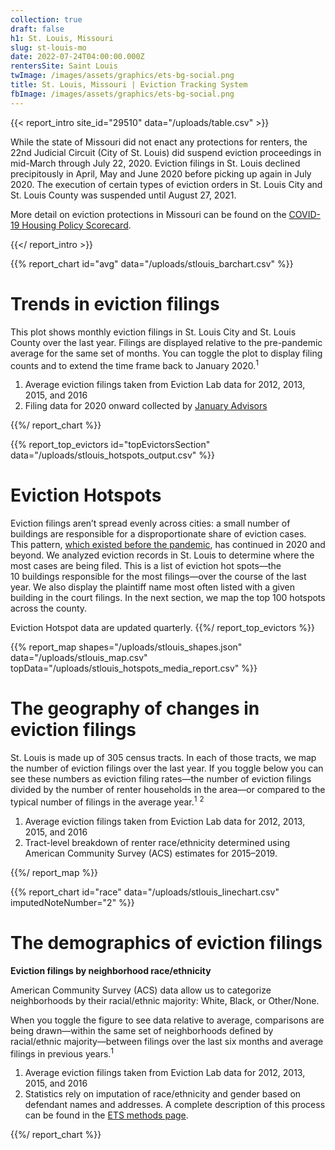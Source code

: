 ```yaml
---
collection: true
draft: false
h1: St. Louis, Missouri
slug: st-louis-mo
date: 2022-07-24T04:00:00.000Z
rentersSite: Saint Louis
twImage: /images/assets/graphics/ets-bg-social.png
title: St. Louis, Missouri | Eviction Tracking System
fbImage: /images/assets/graphics/ets-bg-social.png
---
```


{{< report_intro site_id="29510" data="/uploads/table.csv" >}}

While the state of Missouri did not enact any protections for renters, the 22nd Judicial Circuit (City of St. Louis) did suspend eviction proceedings in mid-March through July 22, 2020. Eviction filings in St. Louis declined precipitously in April, May and June 2020 before picking up again in July 2020. The execution of certain types of eviction orders in St. Louis City and St. Louis County was suspended until August 27, 2021. 

More detail on eviction protections in Missouri can be found on the [COVID-19 Housing Policy Scorecard](https://evictionlab.org/covid-policy-scorecard/mo/).

{{</ report_intro >}}



{{% report_chart id="avg" data="/uploads/stlouis_barchart.csv" %}}

# Trends in eviction filings

This plot shows monthly eviction filings in St. Louis City and St. Louis County over the last year. Filings are displayed relative to the pre-pandemic average for the same set of months. You can toggle the plot to display filing counts and to extend the time frame back to January 2020.<sup>1</sup>

1. Average eviction filings taken from Eviction Lab data for 2012, 2013, 2015, and 2016
2. Filing data for 2020 onward collected by [January Advisors](https://www.januaryadvisors.com/)

{{%/ report_chart %}}



{{% report_top_evictors id="topEvictorsSection" data="/uploads/stlouis_hotspots_output.csv" %}}
# Eviction Hotspots

Eviction filings aren’t spread evenly across cities: a small number of buildings are responsible for a disproportionate share of eviction cases. This pattern, [which existed before the pandemic](https://evictionlab.org/top-evicting-landlords-drive-us-eviction-crisis/), has continued in 2020 and beyond. We analyzed eviction records in St. Louis to determine where the most cases are being filed. This is a list of eviction hot spots—the 10 buildings responsible for the most filings—over the course of the last year. We also display the plaintiff name most often listed with a given building in the court filings. In the next section, we map the top 100 hotspots across the county.

Eviction Hotspot data are updated quarterly.
{{%/ report_top_evictors %}}



{{% report_map shapes="/uploads/stlouis_shapes.json" data="/uploads/stlouis_map.csv" topData="/uploads/stlouis_hotspots_media_report.csv" %}}

# The geography of changes in eviction filings

St. Louis is made up of 305 census tracts. In each of those tracts, we map the number of eviction filings over the last year. If you toggle below you can see these numbers as eviction filing rates—the number of eviction filings divided by the number of renter households in the area—or compared to the typical number of filings in the average year.<sup>1</sup> <sup>2</sup>

1. Average eviction filings taken from Eviction Lab data for 2012, 2013, 2015, and 2016
2. Tract-level breakdown of renter race/ethnicity determined using American Community Survey (ACS) estimates for 2015–2019.

{{%/ report_map %}}



{{% report_chart id="race" data="/uploads/stlouis_linechart.csv" imputedNoteNumber="2" %}}



# The demographics of eviction filings

**Eviction filings by neighborhood race/ethnicity**

American Community Survey (ACS) data allow us to categorize neighborhoods by their racial/ethnic majority: White, Black, or Other/None. 

When you toggle the figure to see data relative to average, comparisons are being drawn—within the same set of neighborhoods defined by racial/ethnic majority—between filings over the last six months and average filings in previous years.<sup>1</sup>

1. Average eviction filings taken from Eviction Lab data for 2012, 2013, 2015, and 2016
2. Statistics rely on imputation of race/ethnicity and gender based on defendant names and addresses. A complete description of this process can be found in the [ETS methods page](https://evictionlab.org/eviction-tracking/methods/).

{{%/ report_chart %}}